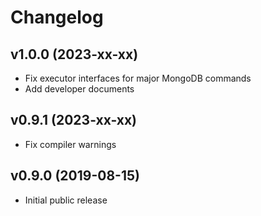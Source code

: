 # Changelog

## v1.0.0 (2023-xx-xx)
- Fix executor interfaces for major MongoDB commands
- Add developer documents

## v0.9.1 (2023-xx-xx)
- Fix compiler warnings

## v0.9.0 (2019-08-15)
- Initial public release  

